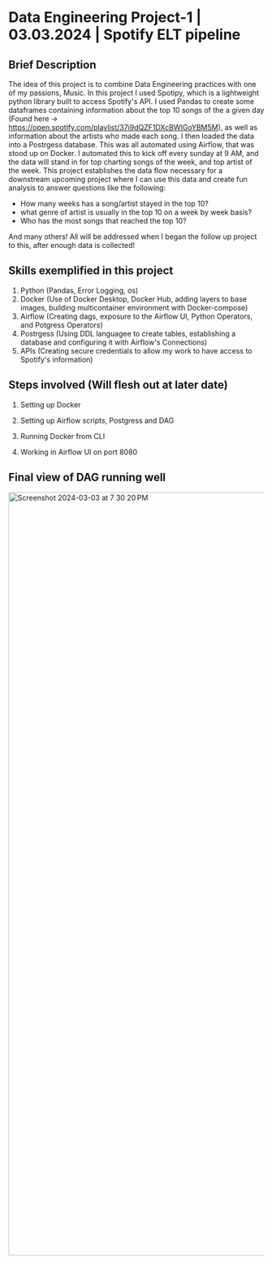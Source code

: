 # Data Engineering Project-1 | 03.03.2024 | Spotify ELT pipeline

## Brief Description
 The idea of this project is to combine Data Engineering practices with one of my passions, Music.
 In this project I used Spotipy, which is a lightweight python library built to access Spotify's API. I used Pandas to create some dataframes containing information about the top 10 songs of the a given day (Found here -> https://open.spotify.com/playlist/37i9dQZF1DXcBWIGoYBM5M), as well as information about the artists who made each song. I then loaded the data into a Postrgess database. This was all automated using Airflow, that was stood up on Docker. I automated this to kick off every sunday at 9 AM, and the data will stand in for top charting songs of the week, and top artist of the week. This project establishes the data flow necessary for a downstream upcoming project where I can use this data and create fun analysis to answer questions like the following:

 - How many weeks has a song/artist stayed in the top 10?
 - what genre of artist is usually in the top 10 on a week by week basis?
 - Who has the most songs that reached the top 10?

And many others! All will be addressed when I began the follow up project to this, after enough data is collected!
 
## Skills exemplified in this project
 1. Python (Pandas, Error Logging, os)
 2. Docker (Use of Docker Desktop, Docker Hub, adding layers to base images, building multicontainer environment with Docker-compose)
 3. Airflow (Creating dags, exposure to the Airflow UI, Python Operators, and Potgress Operators)
 4. Postrgess (Using DDL languagee to create tables, establishing a database and configuring it with Airflow's Connections)
 5. APIs (Creating secure credentials to allow my work to have access to Spotify's information)



## Steps involved (Will flesh out at later date)
1. Setting up Docker

2. Setting up Airflow scripts, Postgress and DAG

3. Running Docker from CLI

4. Working in Airflow UI on port 8080

## Final view of DAG running well

<img width="1502" alt="Screenshot 2024-03-03 at 7 30 20 PM" src="https://github.com/Nathanialc25/Spotify_ETL/assets/78894588/9fea4b6f-8db2-43a6-96a2-8f7f361951b4">
